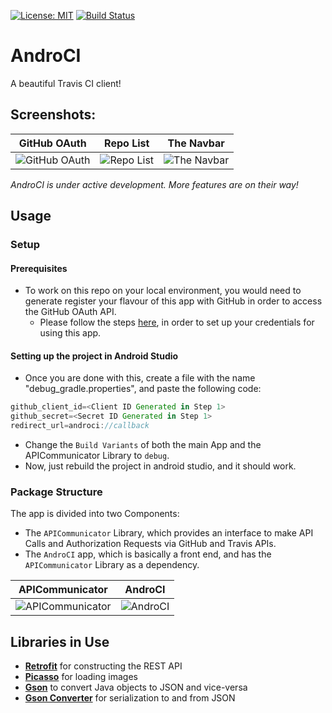 [![License: MIT](https://img.shields.io/badge/License-MIT-Green.svg)](https://opensource.org/licenses/MIT) [![Build Status](https://travis-ci.org/siddharth2010/AndroCI.svg?branch=master)](https://travis-ci.org/siddharth2010/AndroCI)

# AndroCI

A beautiful Travis CI client!

## Screenshots:

| GitHub OAuth | Repo List | The Navbar
|:-------------:|:-------------:|:-------------:
| ![GitHub OAuth](https://github.com/siddharth2010/AndroCI/blob/master/screenshots/authorization.png)|![Repo List](https://github.com/siddharth2010/AndroCI/blob/master/screenshots/repo_list.png)|![The Navbar](https://github.com/siddharth2010/AndroCI/blob/master/screenshots/navbar.png)|

_AndroCI is under active development. More features are on their way!_

## Usage

### Setup

#### Prerequisites
- To work on this repo on your local environment, you would need to generate register your flavour of this app with GitHub in order to access the GitHub OAuth API.
  - Please follow the steps [here](https://developer.github.com/apps/building-oauth-apps/creating-an-oauth-app/), in order to set up your credentials for using this app.

#### Setting up the project in Android Studio
- Once you are done with this, create a file with the name "debug_gradle.properties", and paste the following code:
```groovy
github_client_id=<Client ID Generated in Step 1>
github_secret=<Secret ID Generated in Step 1>
redirect_url=androci://callback
```
- Change the `Build Variants` of both the main App and the APICommunicator Library to `debug`.
- Now, just rebuild the project in android studio, and it should work.

### Package Structure
The app is divided into two Components:
- The `APICommunicator` Library, which provides an interface to make API Calls and Authorization Requests via GitHub and Travis APIs.
- The `AndroCI` app, which is basically a front end, and has the `APICommunicator` Library as a dependency.


| APICommunicator | AndroCI 
|:-------------:|:-------------:
| ![APICommunicator](https://github.com/siddharth2010/AndroCI/blob/master/screenshots/rest_services.png) | ![AndroCI](https://github.com/siddharth2010/AndroCI/blob/master/screenshots/front_end.png)


## Libraries in Use
- [**Retrofit**](https://github.com/square/retrofit) for constructing the REST API
- [**Picasso**](https://github.com/square/picasso) for loading images
- [**Gson**](https://github.com/google/gson) to convert Java objects to JSON and vice-versa
- [**Gson Converter**](https://github.com/square/retrofit/tree/master/retrofit-converters/gson) for serialization to and from JSON

